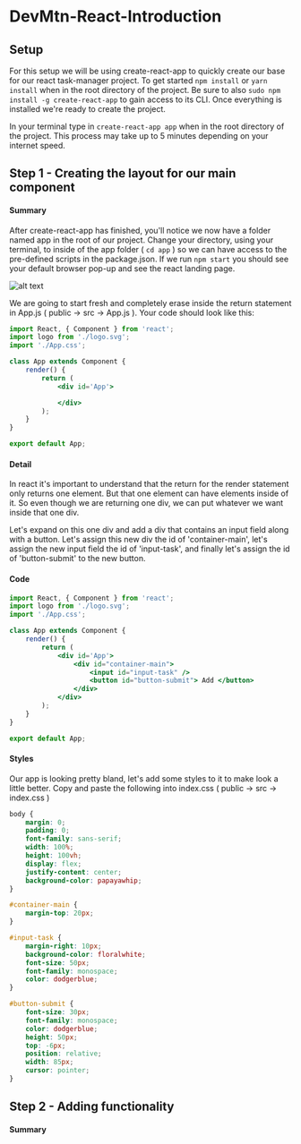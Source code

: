 # DevMtn-React-Introduction

## Setup
For this setup we will be using create-react-app to quickly create our base for our react task-manager project. To get started `npm install` or `yarn install` when in the root directory of the project. Be sure to also `sudo npm install -g create-react-app` to gain access to its CLI. Once everything is installed we're ready to create the project. 

In your terminal type in `create-react-app app` when in the root directory of the project. This process may take up to 5 minutes depending on your internet speed.
## Step 1 - Creating the layout for our main component
#### Summary
After create-react-app has finished, you'll notice we now have a folder named app in the root of our project. Change your directory, using your terminal, to inside of the app folder ( `cd app` ) so we can have access to the pre-defined scripts in the package.json. If we run `npm start` you should see your default browser pop-up and see the react landing page.

![alt text](https://github.com/devlemire/DevMtn-React-Introduction/blob/master/readme/initial-startup.png "Initial Startup")

We are going to start fresh and completely erase inside the return statement in App.js ( public -> src -> App.js ). Your code should look like this:

````jsx
import React, { Component } from 'react';
import logo from './logo.svg';
import './App.css';

class App extends Component {
	render() {
		return (
			<div id='App'>

			</div>
		);
	}
}

export default App;
````
#### Detail
In react it's important to understand that the return for the render statement only returns one element. But that one element can have elements inside of it. So even though we are returning one div, we can put whatever we want inside that one div.

Let's expand on this one div and add a div that contains an input field along with a button. Let's assign this new div the id of 'container-main', let's assign the new input field the id of 'input-task', and finally let's assign the id of 'button-submit' to the new button.

#### Code
````jsx
import React, { Component } from 'react';
import logo from './logo.svg';
import './App.css';

class App extends Component {
	render() {
		return (
			<div id='App'>
				<div id="container-main">
					<input id="input-task" />
					<button id="button-submit"> Add </button>
				</div>
			</div>
		);
	}
}

export default App;
````

#### Styles
Our app is looking pretty bland, let's add some styles to it to make look a little better. Copy and paste the following into index.css ( public -> src -> index.css )

````css
body {
	margin: 0;
	padding: 0;
	font-family: sans-serif;
	width: 100%;
	height: 100vh;
	display: flex;
	justify-content: center;
	background-color: papayawhip;
}

#container-main {
	margin-top: 20px;
}

#input-task {
	margin-right: 10px;
	background-color: floralwhite;
	font-size: 50px;
	font-family: monospace;
	color: dodgerblue;
}

#button-submit {
	font-size: 30px;
	font-family: monospace;
	color: dodgerblue;
	height: 50px;
	top: -6px;
	position: relative;
	width: 85px;
	cursor: pointer;
}
````

## Step 2 - Adding functionality
#### Summary